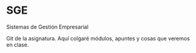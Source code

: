 # SGE
Sistemas de Gestión Empresarial

Git de la asignatura. Aquí colgaré módulos, apuntes y cosas que veremos en clase.
